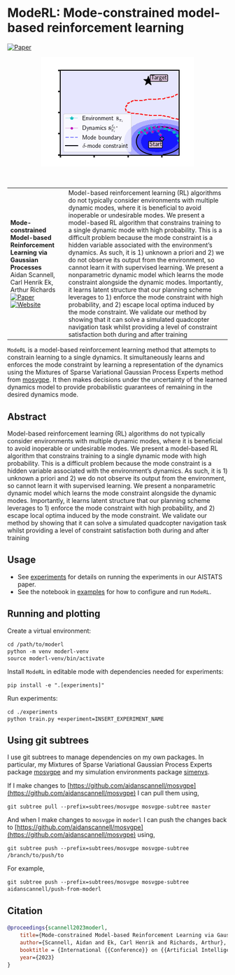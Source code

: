 # ModeRL: Mode-constrained model-based reinforcement learning
<a href="https://www.aidanscannell.com/publication/mode-constrained-mbrl/paper.pdf"><img alt="Paper" src="https://img.shields.io/badge/-Code-gray"></a>

<p align="center">
    <img src="https://github.com/aidanscannell/moderl/blob/master/experiments/gifs/initial-submission/moderl-exploration.gif" alt="ModeRL">
</p>



<table>
    <tr>
        <td>
            <strong>Mode-constrained Model-based Reinforcement Learning via Gaussian Processes</strong><br>
            Aidan Scannell, Carl Henrik Ek, Arthur Richards <br>
            <a href="https://www.aidanscannell.com/publication/mode-constrained-mbrl/paper.pdf"><img alt="Paper" src="https://img.shields.io/badge/-Paper-gray"></a>
            <a href="https://www.aidanscannell.com/publication/mode-constrained-mbrl/"><img alt="Website" src="https://img.shields.io/badge/-Code-gray" ></a></br>
        </td></br>
        <td>
        Model-based reinforcement learning (RL) algorithms do not typically consider environments with multiple dynamic modes, where it is beneficial to avoid inoperable or undesirable modes. We present a model-based RL algorithm that constrains training to a single dynamic mode with high probability. This is a difficult problem because the mode constraint is a hidden variable associated with the environment’s dynamics. As such, it is 1) unknown a priori and 2) we do not observe its output from the environment, so cannot learn it with supervised learning. We present a nonparametric dynamic model which learns the mode constraint alongside the dynamic modes. Importantly, it learns latent structure that our planning scheme leverages to 1) enforce the mode constraint with high probability, and 2) escape local optima induced by the mode constraint. We validate our method by showing that it can solve a simulated quadcopter navigation task whilst providing a level of constraint satisfaction both during and after training
        </td>
    </tr>
</table>



<!-- <p align="center"> -->
<!--     <embed src="https://github.com/aidanscannell/moderl/blob/master/experiments/figures/initial_submission/joint_gating_four_iterations_in_row.pdf" alt="ModeRL" /> -->
<!--     <\!-- <embed src="./experiments/figures/initial_submission/joint_gating_four_iterations_in_row.pdf" width="800px" height="2100px" alt="ModeRL" /> -\-> -->
<!-- </p> -->
<!-- <\!-- <img align="middle" src="./experiments/figures/initial_submission/moderl_four_iterations_in_row.pdf" width="666" /> -\-> -->
<!-- <p align="center"> -->
<!-- <img align="middle" src="./experiments/figures/initial_submission/joint_gating_four_iterations_in_row.pdf" width="666" /> -->
<!-- </p> -->

`ModeRL` is a model-based reinforcement learning method that attempts to constrain learning to a single dynamics.
It simultaneously learns and enforces the mode constraint by
learning a representation of the dynamics using the Mixtures of Sparse Variational Gaussian Process Experts
method from [mosvgpe](https://github.com/aidanscannell/mosvgpe).
It then makes decisions under the uncertainty of the learned dynamics model to provide probabilistic guarantees
of remaining in the desired dynamics mode.

## Abstract
Model-based reinforcement learning (RL) algorithms do not typically consider environments with multiple dynamic modes, where it is beneficial to avoid inoperable or undesirable modes. We present a model-based RL algorithm that constrains training to a single dynamic mode with high probability. This is a difficult problem because the mode constraint is a hidden variable associated with the environment’s dynamics. As such, it is 1) unknown a priori and 2) we do not observe its output from the environment, so cannot learn it with supervised learning. We present a nonparametric dynamic model which learns the mode constraint alongside the dynamic modes. Importantly, it learns latent structure that our planning scheme leverages to 1) enforce the mode constraint with high probability, and 2) escape local optima induced by the mode constraint. We validate our method by showing that it can solve a simulated quadcopter navigation task whilst providing a level of constraint satisfaction both during and after training

## Usage
- See [experiments](./experiments) for details on running the experiments in our AISTATS paper.
- See the notebook in [examples](./examples) for how to configure and run `ModeRL`.


## Running and plotting
Create a virtual environment:
```
cd /path/to/moderl
python -m venv moderl-venv
source moderl-venv/bin/activate
```
Install `ModeRL` in editable mode with dependencies needed for experiments:
```
pip install -e ".[experiments]"
```
Run experiments:
``` shell
cd ./experiments
python train.py +experiment=INSERT_EXPERIMENT_NAME
```

## Using git subtrees
I use git subtrees to manage dependencies on my own packages. In particular, my Mixtures of Sparse Variational Gaussian
Process Experts package [mosvgpe](https://github.com/aidanscannell/mosvgpe) and my simulation environments
package [simenvs](https://github.com/aidanscannell/simenvs).

If I make changes to [https://github.com/aidanscannell/mosvgpe](https://github.com/aidanscannell/mosvgpe) I can pull them using,
```
git subtree pull --prefix=subtrees/mosvgpe mosvgpe-subtree master
```
And when I make changes to `mosvgpe` in `moderl` I can push the changes back
to [https://github.com/aidanscannell/mosvgpe](https://github.com/aidanscannell/mosvgpe) using,
```
git subtree push --prefix=subtrees/mosvgpe mosvgpe-subtree /branch/to/push/to
```
For example,
```
git subtree push --prefix=subtrees/mosvgpe mosvgpe-subtree aidanscannell/push-from-moderl
```

## Citation
```bibtex
@proceedings{scannell2023moderl,
    title={Mode-constrained Model-based Reinforcement Learning via Gaussian Processes},
    author={Scannell, Aidan and Ek, Carl Henrik and Richards, Arthur},
    booktitle = {International {{Conference}} on {{Artificial Intelligence}} and {{Statistics}}},
    year={2023}
}
```
